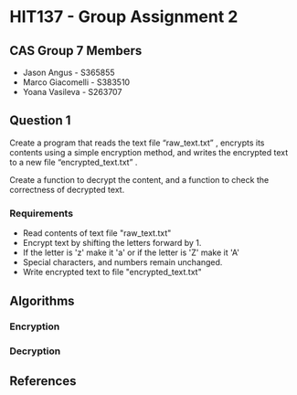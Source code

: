 # HIT137 - Group Assignment 2

## CAS Group 7 Members

- Jason Angus - S365855
- Marco Giacomelli - S383510
- Yoana Vasileva - S263707

## Question 1

Create a program that reads the text file “raw_text.txt” , encrypts its contents using a simple encryption method, and writes the encrypted text to a new file “encrypted_text.txt” .

Create a function to decrypt the content, and a function to check the correctness of decrypted text.

### Requirements

- Read contents of text file "raw_text.txt"
- Encrypt text by shifting the letters forward by 1.
- If the letter is 'z' make it 'a' or if the letter is 'Z' make it 'A'
- Special characters, and numbers remain unchanged.
- Write encrypted text to file "encrypted_text.txt"

## Algorithms

### Encryption

### Decryption

## References
